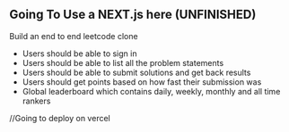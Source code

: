 ## Going To Use a NEXT.js here (UNFINISHED)
Build an end to end leetcode clone

- Users should be able to sign in
- Users should be able to list all the problem statements
- Users should be able to submit solutions and get back results
- Users should get points based on how fast their submission was
- Global leaderboard which contains daily, weekly, monthly and all time rankers

//Going to deploy on vercel
